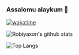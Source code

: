 ### Assalomu alaykum 👋

[![wakatime](https://wakatime.com/badge/user/8236cc84-89d9-48a7-85b7-540babc50685.svg)](https://wakatime.com/@ae14eaa3-2431-4080-9f3c-b3798bd1d0c3)

![Robiyaxon's github stats](https://github-readme-stats.vercel.app/api?username=Robiyaxon&title_color=fff&text_color=fde&show_icons=true&theme=default&bg_color=30,642b73,c6426e)

![Top Langs](https://github-readme-stats.vercel.app/api/top-langs/?username=Robiyaxon&layout=compact&bg_color=30,642b73,c6426e&title_color=fff&text_color=fff&show_icons=true)
